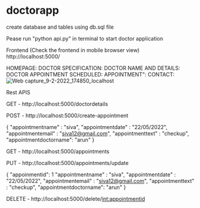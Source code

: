 # doctorapp



create database and tables using db.sql file

Pease run "python api.py" in terminal to start doctor application

Frontend (Check the frontend in mobile browser view)
http://localhost:5000/

HOMEPAGE:
DOCTOR SPECIFICATION:
DOCTOR NAME AND DETAILS:
DOCTOR APPOINTMENT SCHEDULED:
APPOINTMENT":
CONTACT:
![Web capture_9-2-2022_174850_localhost](https://user-images.githubusercontent.com/98824353/153200150-a002d4dc-de9f-43d0-8489-27cce21eac16.jpeg)





Rest APIS

GET - http://localhost:5000/doctordetails

POST - http://localhost:5000/create-appointment

{
    "appointmentname" : "siva",
    "appointmentdate" : "22/05/2022",
    "appointmentemail" : "siva12@gmail.com",
    "appointmenttext" : "checkup",
    "appointmentdoctorname": "arun"
}

GET - http://localhost:5000/appointments

PUT - http://localhost:5000/appointments/update

{
    "appoinmentid": 1
    "appointmentname" : "siva",
    "appointmentdate" : "22/05/2022",
    "appointmentemail" : "siva12@gmail.com",
    "appointmenttext" : "checkup",
    "appointmentdoctorname": "arun"
}


DELETE - http://localhost:5000/delete/<int:appointmentid>

